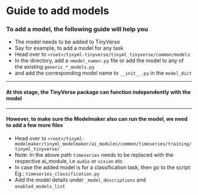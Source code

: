 # Guide to add models

### To add a model, the following guide will help you
- The model needs to be added to TinyVerse
- Say for example, to add a model for any task
- Head over to `<root>/tinyml-tinyverse/tinyml_tinyverse/common/models`
- In the directory, add a `<model_name>.py` file or add the model to any of the existing `generic_*_models.py`
- and add the corresponding model name to `__init__.py` in the `model_dict`

---
#### At this stage, the TinyVerse package can function independently with the model

---
#### However, to make sure the Modelmaker also can run the model, we need to add a few more files

- Head over to `<root>/tinyml-modelmaker/tinyml_modelmaker/ai_modules/common/timeseries/training/tinyml_tinyverse/`
- Note: In the above path `timeseries` needs to be replaced with the respective ai_module, i.e `audio` or `vision` etc
- In case the added model is for a classification task, then go to the script: Eg.: `timeseries_classification.py` 
- Add the model details under `_model_descriptions` and `enabled_models_list`